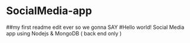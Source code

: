 # SocialMedia-app
##my first readme edit ever so we gonna SAY
#Hello world!
Social Media app using Nodejs &amp; MongoDB  ( back end only )
